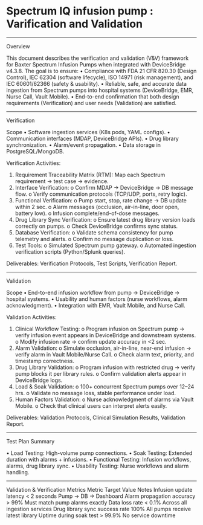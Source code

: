 # Spectrum IQ infusion pump : Varification and Validation
________________________________________
Overview

This document describes the verification and validation (V&V) framework for Baxter Spectrum Infusion Pumps when integrated with DeviceBridge v4.3.8.
The goal is to ensure:
•	Compliance with FDA 21 CFR 820.30 (Design Control), IEC 62304 (software lifecycle), ISO 14971 (risk management), and IEC 60601/62366 (safety & usability).
•	Reliable, safe, and accurate data ingestion from Spectrum pumps into hospital systems (DeviceBridge, EMR, Nurse Call, Vault Mobile).
•	End-to-end confirmation that both design requirements (Verification) and user needs (Validation) are satisfied.
______________________________________________________________________________________________________________________________________________________________
Verification 

Scope
•	Software ingestion services (K8s pods, YAML configs).
•	Communication interfaces (MDAP, DeviceBridge APIs).
•	Drug library synchronization.
•	Alarm/event propagation.
•	Data storage in PostgreSQL/MongoDB.

Verification Activities:
1.	Requirement Traceability Matrix (RTM): Map each Spectrum requirement → test case → evidence.
2.	Interface Verification:
o	Confirm MDAP → DeviceBridge → DB message flow.
o	Verify communication protocols (TCP/UDP, ports, retry logic).
3.	Functional Verification:
o	Pump start, stop, rate change → DB update within 2 sec.
o	Alarm messages (occlusion, air-in-line, door open, battery low).
o	Infusion complete/end-of-dose messages.
4.	Drug Library Sync Verification:
o	Ensure latest drug library version loads correctly on pumps.
o	Check DeviceBridge confirms sync status.
5.	Database Verification:
o	Validate schema consistency for pump telemetry and alerts.
o	Confirm no message duplication or loss.
6.	Test Tools:
o	Simulated Spectrum pump gateway.
o	Automated ingestion verification scripts (Python/Splunk queries).

Deliverables: Verification Protocols, Test Scripts, Verification Report.
__________________________________________________________________________________________________________________________________________
Validation

Scope
•	End-to-end infusion workflow from pump → DeviceBridge → hospital systems.
•	Usability and human factors (nurse workflows, alarm acknowledgment).
•	Integration with EMR, Vault Mobile, and Nurse Call.

Validation Activities:
1.	Clinical Workflow Testing:
o	Program infusion on Spectrum pump → verify infusion event appears in DeviceBridge and downstream systems.
o	Modify infusion rate → confirm update accuracy in <2 sec.
2.	Alarm Validation:
o	Simulate occlusion, air-in-line, near-end infusion → verify alarm in Vault Mobile/Nurse Call.
o	Check alarm text, priority, and timestamp correctness.
3.	Drug Library Validation:
o	Program infusion with restricted drug → verify pump blocks it per library rules.
o	Confirm validation alerts appear in DeviceBridge logs.
4.	Load & Soak Validation:
o	100+ concurrent Spectrum pumps over 12–24 hrs.
o	Validate no message loss, stable performance under load.
5.	Human Factors Validation:
o	Nurse acknowledgment of alarms via Vault Mobile.
o	Check that clinical users can interpret alerts easily.

Deliverables: Validation Protocols, Clinical Simulation Results, Validation Report.
________________________________________________________________________________________________________________________________________________
Test Plan Summary 

•	Load Testing: High-volume pump connections.
•	Soak Testing: Extended duration with alarms + infusions.
•	Functional Testing: Infusion workflows, alarms, drug library sync.
•	Usability Testing: Nurse workflows and alarm handling.
_________________________________________________________________________________________________________________________________________________
Validation & Verification Metrics
Metric	Target Value	Notes
Infusion update latency	< 2 seconds	Pump → DB → Dashboard
Alarm propagation accuracy	> 99%	Must match pump alarms exactly
Data loss rate	< 0.1%	Across all ingestion services
Drug library sync success rate	100%	All pumps receive latest library
Uptime during soak test	> 99.9%	No service downtime


